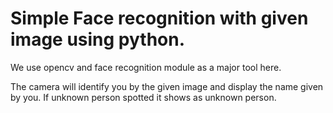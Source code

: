 # Simple Face recognition with given image using python. 
We use opencv and face recognition module as a major tool here.

The camera will identify you by the given image and display the name given by you. If unknown person spotted it shows as unknown person.
